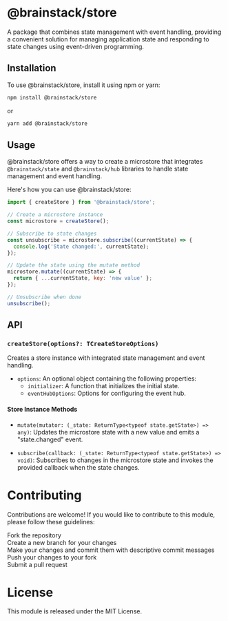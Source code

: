 # @brainstack/store

A package that combines state management with event handling, providing a convenient solution for managing application state and responding to state changes using event-driven programming.

## Installation

To use @brainstack/store, install it using npm or yarn:

```sh
npm install @brainstack/store
```

or

```sh
yarn add @brainstack/store
```

## Usage

@brainstack/store offers a way to create a microstore that integrates `@brainstack/state` and `@brainstack/hub` libraries to handle state management and event handling.

Here's how you can use @brainstack/store:

```javascript
import { createStore } from '@brainstack/store';

// Create a microstore instance
const microstore = createStore();

// Subscribe to state changes
const unsubscribe = microstore.subscribe((currentState) => {
  console.log('State changed:', currentState);
});

// Update the state using the mutate method
microstore.mutate((currentState) => {
  return { ...currentState, key: 'new value' };
});

// Unsubscribe when done
unsubscribe();
```

## API

### `createStore(options?: TCreateStoreOptions)`

Creates a store instance with integrated state management and event handling.

- `options`: An optional object containing the following properties:
  - `initializer`: A function that initializes the initial state.
  - `eventHubOptions`: Options for configuring the event hub.

#### Store Instance Methods

- `mutate(mutator: (_state: ReturnType<typeof state.getState>) => any)`: Updates the microstore state with a new value and emits a "state.changed" event.

- `subscribe(callback: (_state: ReturnType<typeof state.getState>) => void)`: Subscribes to changes in the microstore state and invokes the provided callback when the state changes.

# Contributing
Contributions are welcome! If you would like to contribute to this module, please follow these guidelines:

Fork the repository  
Create a new branch for your changes  
Make your changes and commit them with descriptive commit messages  
Push your changes to your fork  
Submit a pull request  

# License
This module is released under the MIT License.